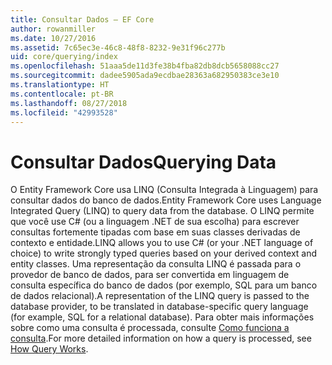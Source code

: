 ```yaml
---
title: Consultar Dados – EF Core
author: rowanmiller
ms.date: 10/27/2016
ms.assetid: 7c65ec3e-46c8-48f8-8232-9e31f96c277b
uid: core/querying/index
ms.openlocfilehash: 51aaa5de11d3fe38b4fba82db8dcb5658088cc27
ms.sourcegitcommit: dadee5905ada9ecdbae28363a682950383ce3e10
ms.translationtype: HT
ms.contentlocale: pt-BR
ms.lasthandoff: 08/27/2018
ms.locfileid: "42993528"
---
```

# <a name="querying-data"></a><span data-ttu-id="1c343-102">Consultar Dados</span><span class="sxs-lookup"><span data-stu-id="1c343-102">Querying Data</span></span>

<span data-ttu-id="1c343-103">O Entity Framework Core usa LINQ (Consulta Integrada à Linguagem) para consultar dados do banco de dados.</span><span class="sxs-lookup"><span data-stu-id="1c343-103">Entity Framework Core uses Language Integrated Query (LINQ) to query data from the database.</span></span> <span data-ttu-id="1c343-104">O LINQ permite que você use C# (ou a linguagem .NET de sua escolha) para escrever consultas fortemente tipadas com base em suas classes derivadas de contexto e entidade.</span><span class="sxs-lookup"><span data-stu-id="1c343-104">LINQ allows you to use C# (or your .NET language of choice) to write strongly typed queries based on your derived context and entity classes.</span></span> <span data-ttu-id="1c343-105">Uma representação da consulta LINQ é passada para o provedor de banco de dados, para ser convertida em linguagem de consulta específica do banco de dados (por exemplo, SQL para um banco de dados relacional).</span><span class="sxs-lookup"><span data-stu-id="1c343-105">A representation of the LINQ query is passed to the database provider, to be translated in database-specific query language (for example, SQL for a relational database).</span></span> <span data-ttu-id="1c343-106">Para obter mais informações sobre como uma consulta é processada, consulte [Como funciona a consulta](overview.md).</span><span class="sxs-lookup"><span data-stu-id="1c343-106">For more detailed information on how a query is processed, see [How Query Works](overview.md).</span></span>
